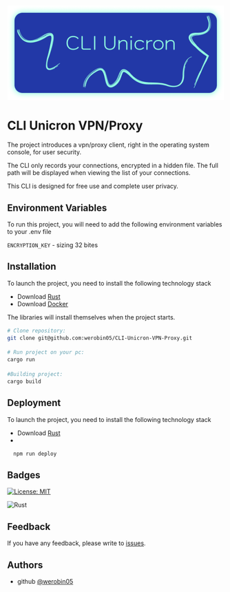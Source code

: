 
![Logo](./assets/icon.png)


# CLI Unicron VPN/Proxy

The project introduces a vpn/proxy client, right in the operating system console, for user security.

The CLI only records your connections, encrypted in a hidden file. The full path will be displayed when viewing the list of your connections.

This CLI is designed for free use and complete user privacy.

## Environment Variables

To run this project, you will need to add the following environment variables to your .env file

`ENCRYPTION_KEY` - sizing 32 bites


## Installation

To launch the project, you need to install the following technology stack

- Download [Rust](https://www.rust-lang.org/tools/install)
- Download [Docker](https://www.docker.com/products/docker-desktop/)


The libraries will install themselves when the project starts.
```bash
# Clone repository:
git clone git@github.com:werobin05/CLI-Unicron-VPN-Proxy.git

# Run project on your pc:
cargo run

#Building project:
cargo build
```
    
## Deployment

To launch the project, you need to install the following technology stack

- Download [Rust](https://www.rust-lang.org/tools/install)
-


```bash
  npm run deploy
```


## Badges

[![License: MIT](https://img.shields.io/badge/License-MIT-blue?style=for-the-badge&logo=opensourceinitiative&logoColor=white)](https://choosealicense.com/licenses/mit/)

![Rust](https://img.shields.io/badge/-Rust-gray?logo=rust&logoColor=black&labelColor=orange&style=for-the-badge)





## Feedback

If you have any feedback, please write to [issues](https://github.com/werobin05/CLI-Unicron-VPN-Proxy/issues/new).
## Authors

- github [@werobin05](https://github.com/werobin05)

